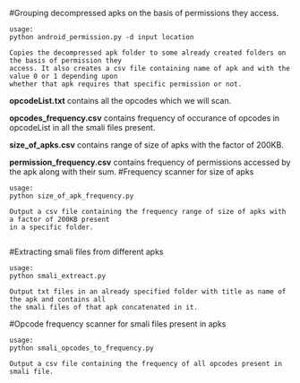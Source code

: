#Grouping decompressed apks on the basis of permissions they access.
```
usage:
python android_permission.py -d input location

Copies the decompressed apk folder to some already created folders on the basis of permission they
access. It also creates a csv file containing name of apk and with the value 0 or 1 depending upon
whether that apk requires that specific permission or not.

```
**opcodeList.txt** contains all the opcodes which we will scan.                                       

**opcodes_frequency.csv** contains frequency of occurance of opcodes in opcodeList in all the smali files present.  

**size_of_apks.csv** contains range of size of apks with the factor of 200KB.

**permission_frequency.csv** contains frequency of permissions accessed by the apk along with their sum.
#Frequency scanner for size of apks
```
usage:
python size_of_apk_frequency.py

Output a csv file containing the frequency range of size of apks with a factor of 200KB present
in a specific folder.


```
#Extracting smali files from different apks
```
usage:
python smali_extreact.py

Output txt files in an already specified folder with title as name of the apk and contains all 
the smali files of that apk concatenated in it.

```
#Opcode frequency scanner for smali files present in apks

```
usage:
python smali_opcodes_to_frequency.py

Output a csv file containing the frequency of all opcodes present in smali file.

```
